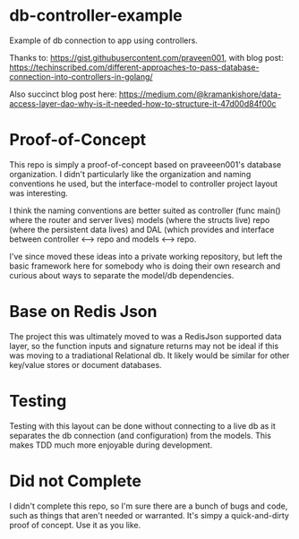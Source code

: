 # db-controller-example
Example of db connection to app using controllers.

Thanks to: https://gist.githubusercontent.com/praveen001, with blog post: https://techinscribed.com/different-approaches-to-pass-database-connection-into-controllers-in-golang/

Also succinct blog post here: https://medium.com/@kramankishore/data-access-layer-dao-why-is-it-needed-how-to-structure-it-47d00d84f00c

# Proof-of-Concept
This repo is simply a proof-of-concept based on praveeen001's database organization. I didn't particularly like the organization and naming conventions he used, but the interface-model to controller project layout was interesting.

I think the naming conventions are better suited as controller (func main() where the router and server lives) models (where the structs live) repo (where the persistent data lives) and DAL (which provides and interface between controller <--> repo and models <--> repo.

I've since moved these ideas into a private working repository, but left the basic framework here for somebody who is doing their own research and curious about ways to separate the model/db dependencies.

# Base on Redis Json
The project this was ultimately moved to was a RedisJson supported data layer, so the function inputs and signature returns may not be ideal if this was moving to a tradiational Relational db. It likely would be similar for other key/value stores or document databases.

# Testing
Testing with this layout can be done without connecting to a live db as it separates the db connection (and configuration) from the models. This makes TDD much more enjoyable during development.

# Did not Complete
I didn't complete this repo, so I'm sure there are a bunch of bugs and code, such as things that aren't needed or warranted. It's simpy a quick-and-dirty proof of concept. Use it as you like.
